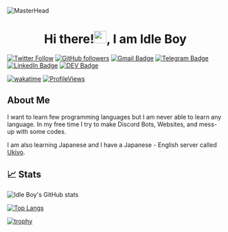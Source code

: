 ![MasterHead](https://cdn.discordapp.com/attachments/938314788814094376/1037776649908928583/3c1d845d56a94e4b01cfa383736f2409.gif)

<p align="center">
<h1 align="center"> Hi there!<img src="https://media.giphy.com/media/hvRJCLFzcasrR4ia7z/giphy.gif" width="29px" height="29px">, I am Idle Boy </h1>
</p>

[![Twitter Follow](https://img.shields.io/twitter/follow/Rahul24610?style=social)](https://twitter.com/intent/follow?screen_name=Rahul24610)
[![GitHub followers](https://img.shields.io/github/followers/idleboy4038?label=Follow&style=social)](https://github.com/idleboy4038/?tab=follow)
[![Gmail Badge](https://img.shields.io/badge/-Idle_Boy-c14438?style=social&logo=Gmail&logoColor=red&link=mailto:rahulkumarnh2001722780@gmail.com)](mailto:rahulkumarnh2001722780@gmail.com)
[![Telegram Badge](https://img.shields.io/badge/-Telegram-c14438?style=social&logo=Telegram&logoColor=red&link=https://t.me/idleboy)](https://t.me/idleboy)
[![LinkedIn Badge](https://img.shields.io/badge/-LinkedIn-blue?style=social&logo=Linkedin&logoColor=blue&link=https://www.linkedin.com/in/rahul24610/)](https://www.linkedin.com/in/rahul24610/)
[![DEV Badge](https://img.shields.io/badge/-DEV-c14438?style=social&logo=Dev.to&logoColor=black&link=https://dev.to/iamrahul24)](https://dev.to/iamrahul24)

[![wakatime](https://wakatime.com/badge/user/705a3d8c-3b44-42dc-b1ab-538ae517a186.svg)](https://wakatime.com/@705a3d8c-3b44-42dc-b1ab-538ae517a186)
[![ProfileViews](https://komarev.com/ghpvc/?username=idleboy4038&color=red&style=flat)](https://komarev.com/ghpvc/?username=idleboy4038)

## About Me

I want to learn few programming languages but I am never able to learn any language. In my free time I try to make Discord Bots, Websites, and mess-up with some codes. 

I am also learning Japanese and I have a Japanese - English server called [Ukiyo](https://discord.gg/dVWKSnnGp2).

## 📈 Stats

![Idle Boy's GitHub stats](https://github-readme-stats.vercel.app/api?username=idleboy4038&theme=tokyonight&show_icons=true)

[![Top Langs](https://github-readme-stats.vercel.app/api/top-langs/?username=idleboy4038&theme=dark&layout=compact)](https://github.com/idleboy4038)

[![trophy](https://github-profile-trophy.vercel.app/?username=idleboy4038&theme=juicyfresh)](https://github.com/idleboy4038)

